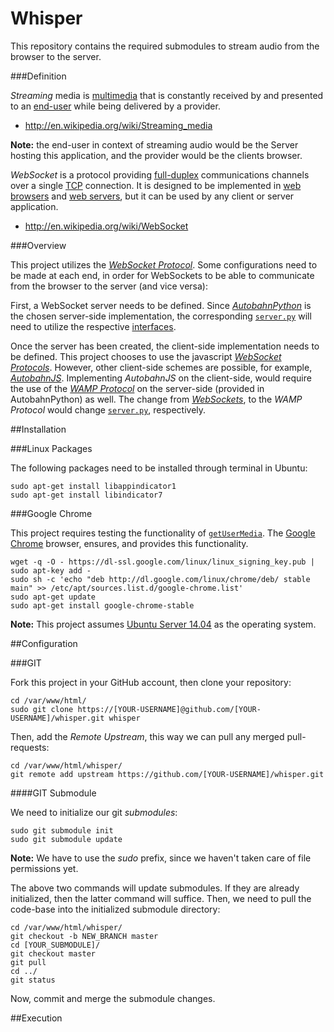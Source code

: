 Whisper
=======

This repository contains the required submodules to stream audio from the browser to the server.

###Definition

*Streaming* media is [multimedia](http://www.answers.com/topic/multimedia) that is constantly received by and presented to an [end-user](http://en.wikipedia.org/wiki/End-user_(computer_science)) while being delivered by a provider.

- http://en.wikipedia.org/wiki/Streaming_media

**Note:** the end-user in context of streaming audio would be the Server hosting this application, and the provider would be the clients browser.

*WebSocket* is a protocol providing [full-duplex](http://en.wikipedia.org/wiki/Full-duplex) communications channels over a single [TCP](http://en.wikipedia.org/wiki/Transmission_Control_Protocol) connection.  It is designed to be implemented in [web browsers](http://en.wikipedia.org/wiki/Web_browser) and [web servers](http://en.wikipedia.org/wiki/Web_server), but it can be used by any client or server application.

- http://en.wikipedia.org/wiki/WebSocket

###Overview

This project utilizes the [*WebSocket Protocol*](https://developer.mozilla.org/en-US/docs/WebSockets).  Some configurations need to be made at each end, in order for WebSockets to be able to communicate from the browser to the server (and vice versa):

First, a WebSocket server needs to be defined.  Since [*AutobahnPython*](https://github.com/tavendo/AutobahnPython) is the chosen server-side implementation, the corresponding [`server.py`](https://github.com/jeff1evesque/whisper/blob/master/websocket/server.py) will need to utilize the respective [interfaces](https://github.com/tavendo/AutobahnPython/blob/master/autobahn/autobahn/websocket/interfaces.py).

Once the server has been created, the client-side implementation needs to be defined.  This project chooses to use the javascript [*WebSocket Protocols*](https://developer.mozilla.org/en-US/docs/WebSockets/Writing_WebSocket_client_applications).  However, other client-side schemes are possible, for example, [*AutobahnJS*](https://github.com/tavendo/AutobahnJS).  Implementing *AutobahnJS* on the client-side, would require the use of the [*WAMP Protocol*](http://wamp.ws/) on the server-side (provided in AutobahnPython) as well.  The change from [*WebSockets*](https://developer.mozilla.org/en-US/docs/WebSockets), to the *WAMP Protocol* would change [`server.py`](https://github.com/jeff1evesque/whisper/blob/master/websocket/server.py), respectively.

##Installation

###Linux Packages

The following packages need to be installed through terminal in Ubuntu:

```
sudo apt-get install libappindicator1
sudo apt-get install libindicator7
```

###Google Chrome

This project requires testing the functionality of [`getUserMedia`](https://developer.mozilla.org/en-US/docs/Web/API/Navigator.getUserMedia).  The [Google Chrome](https://www.google.com/intl/en_us/chrome/browser/) browser, ensures, and provides this functionality.

```
wget -q -O - https://dl-ssl.google.com/linux/linux_signing_key.pub | sudo apt-key add -
sudo sh -c 'echo "deb http://dl.google.com/linux/chrome/deb/ stable main" >> /etc/apt/sources.list.d/google-chrome.list'
sudo apt-get update
sudo apt-get install google-chrome-stable
```

**Note:** This project assumes [Ubuntu Server 14.04](http://www.ubuntu.com/download/server) as the operating system.

##Configuration

###GIT

Fork this project in your GitHub account, then clone your repository:

```
cd /var/www/html/
sudo git clone https://[YOUR-USERNAME]@github.com/[YOUR-USERNAME]/whisper.git whisper
```

Then, add the *Remote Upstream*, this way we can pull any merged pull-requests:

```
cd /var/www/html/whisper/
git remote add upstream https://github.com/[YOUR-USERNAME]/whisper.git
```

####GIT Submodule

We need to initialize our git *submodules*:

```
sudo git submodule init
sudo git submodule update
```

**Note:** We have to use the *sudo* prefix, since we haven't taken care of file permissions yet.

The above two commands will update submodules.  If they are already initialized, then the latter command will suffice. Then, we need to pull the code-base into the initialized submodule directory:

```
cd /var/www/html/whisper/
git checkout -b NEW_BRANCH master
cd [YOUR_SUBMODULE]/
git checkout master
git pull
cd ../
git status
```

Now, commit and merge the submodule changes.

##Execution
